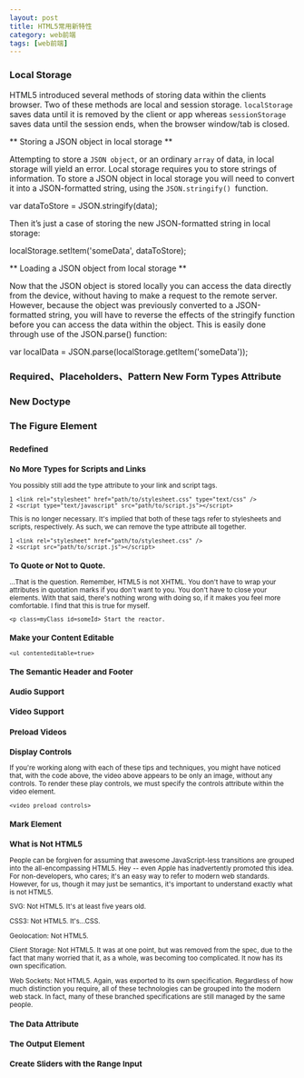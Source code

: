 ```yaml
---
layout: post
title: HTML5常用新特性
category: web前端
tags: [web前端]
---
```


### Local Storage

HTML5 introduced several methods of storing data within the clients browser. Two of these methods are local and session storage. `localStorage` saves data until it is removed by the client or app whereas `sessionStorage` saves data until the session ends, when the browser window/tab is closed.


** Storing a JSON object in local storage **

Attempting to store a `JSON object`, or an ordinary `array` of data, in local storage will yield an error. Local storage requires you to store strings of information. To store a JSON object in local storage you will need to convert it into a JSON-formatted string, using the `JSON.stringify() `function.

  var dataToStore = JSON.stringify(data);

Then it’s just a case of storing the new JSON-formatted string in local storage:

  localStorage.setItem('someData', dataToStore);

** Loading a JSON object from local storage **

Now that the JSON object is stored locally you can access the data directly from the device, without having to make a request to the remote server. However, because the object was previously converted to a JSON-formatted string, you will have to reverse the effects of the stringify function before you can access the data within the object. This is easily done through use of the JSON.parse() function:

  var localData = JSON.parse(localStorage.getItem('someData'));

### Required、Placeholders、Pattern New Form Types Attribute

### New Doctype

### The Figure Element

### <small> Redefined

###  No More Types for Scripts and Links

You possibly still add the type attribute to your link and script tags.

    1 <link rel="stylesheet" href="path/to/stylesheet.css" type="text/css" />
    2 <script type="text/javascript" src="path/to/script.js"></script>

This is no longer necessary. It's implied that both of these tags refer to stylesheets and scripts, respectively. As such, we can remove the type attribute all together.

    1 <link rel="stylesheet" href="path/to/stylesheet.css" />
    2 <script src="path/to/script.js"></script>


### To Quote or Not to Quote.

...That is the question. Remember, HTML5 is not XHTML. You don't have to wrap your attributes in quotation marks if you don't want to you. You don't have to close your elements. With that said, there's nothing wrong with doing so, if it makes you feel more comfortable. I find that this is true for myself.

    <p class=myClass id=someId> Start the reactor.

### Make your Content Editable

    <ul contenteditable=true>


### The Semantic Header and Footer



###  Audio Support

###  Video Support

### Preload Videos

###  Display Controls

If you're working along with each of these tips and techniques, you might have noticed that, with the code above, the video above appears to be only an image, without any controls. To render these play controls, we must specify the controls attribute within the video element.

    <video preload controls>

### Mark Element

### What is Not HTML5

People can be forgiven for assuming that awesome JavaScript-less transitions are grouped into the all-encompassing HTML5. Hey -- even Apple has inadvertently promoted this idea. For non-developers, who cares; it's an easy way to refer to modern web standards. However, for us, though it may just be semantics, it's important to understand exactly what is not HTML5.

SVG: Not HTML5. It's at least five years old.

CSS3: Not HTML5. It's...CSS.

Geolocation: Not HTML5.

Client Storage: Not HTML5. It was at one point, but was removed from the spec, due to the fact that many worried that it, as a whole, was becoming too complicated. It now has its own specification.

Web Sockets: Not HTML5. Again, was exported to its own specification.
Regardless of how much distinction you require, all of these technologies can be grouped into the modern web stack. In fact, many of these branched specifications are still managed by the same people.

### The Data Attribute

### The Output Element

### Create Sliders with the Range Input
